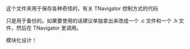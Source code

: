 这个文件夹用于保存各种奇怪的，有关 TNavigator 控制方式的代码

只是用于备份的。如果要使用的话建议单独拿出来改成一个 .c 文件和一个 .h 文件，然后在 TNavigator 里调用。

模块化设计！
